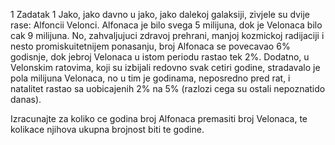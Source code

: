 1  Zadatak 1
Jako, jako davno u jako, jako dalekoj galaksiji, zivjele su dvije rase:  Alfoncii  Velonci.
Alfonaca je bilo svega 5 milijuna, dok je Velonaca bilo cak 9  milijuna.
No, zahvaljujuci zdravoj prehrani, manjoj kozmickoj radijaciji i nesto promiskuitetnijem ponasanju,
broj Alfonaca se povecavao 6% godisnje, dok jebroj Velonaca u istom periodu rastao tek 2%.
Dodatno, u Velonskim ratovima, koji su izbijali redovno svak  cetiri godine, stradavalo je pola milijuna Velonaca,
no u tim je godinama, neposredno pred rat, i natalitet rastao sa uobicajenih 2% na 5% (razlozi cega su ostali nepoznatido danas).

Izracunajte za koliko ce godina broj Alfonaca premasiti broj Velonaca, te kolikace njihova ukupna brojnost biti te godine.
